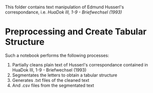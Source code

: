 This folder contains text manipulation of Edmund Husserl's correspondance, i.e. *HuaDok III, 1-9 - Briefwechsel (1993)*

# Preprocessing and Create Tabular Structure
Such a notebook performs the following processes:

1. Partially cleans plain text of Husserl's correspondance contained in HuaDok III, 1-9 - Briefwechsel (1993)
2. Segmentates the letters to obtain a tabular structure
3. Generates .txt files of the cleaned text
4. And .csv files from the segmentated text
